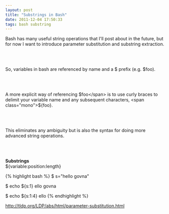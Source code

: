 ```yaml
---
layout: post
title: "Substrings in Bash"
date: 2011-12-04 17:50:33
tags: bash substring
---
```


</p>
Bash has many useful string operations that I'll post about in the future, but for now I want to introduce parameter substitution and substring extraction.

<br /><br />

So, variables in bash are referenced by name and a $ prefix (e.g. $foo).

<br /><br />

A more explicit way of referencing <span class="mono">$foo</span> is to use curly braces to delimit your variable name and any subsequent characters, <span class="mono">${foo}</span>.

<br /><br />

This eliminates any ambiguity but is also the syntax for doing more advanced string operations.

<br /><br />

<b>Substrings</b>
<br />
<span class="mono">${variable:position:length}</span>

</p>

{% highlight bash %}
$ s="hello govna"

$ echo ${s:1}
ello govna

$ echo ${s:1:4}
ello
{% endhighlight %}

<p>

<a href="http://tldp.org/LDP/abs/html/parameter-substitution.html">http://tldp.org/LDP/abs/html/parameter-substitution.html</a><p>
